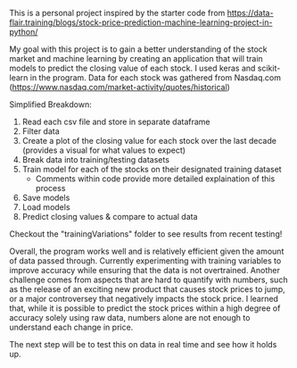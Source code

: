 This is a personal project inspired by the starter code from https://data-flair.training/blogs/stock-price-prediction-machine-learning-project-in-python/

My goal with this project is to gain a better understanding of the stock market and machine learning by creating an application that will train models to predict the closing value of each stock. I used keras and scikit-learn in the program.
Data for each stock was gathered from Nasdaq.com (https://www.nasdaq.com/market-activity/quotes/historical)

Simplified Breakdown:
1) Read each csv file and store in separate dataframe
2) Filter data
3) Create a plot of the closing value for each stock over the last decade (provides a visual for what values to expect)
4) Break data into training/testing datasets
5) Train model for each of the stocks on their designated training dataset
   - Comments within code provide more detailed explaination of this process
7) Save models
8) Load models
9) Predict closing values & compare to actual data

Checkout the "trainingVariations" folder to see results from recent testing!

Overall, the program works well and is relatively efficient given the amount of data passed through. Currently experimenting with training variables to improve accuracy while ensuring that the data is not overtrained. Another challenge comes from aspects that are hard to quantify with numbers, such as the release of an exciting new product that causes stock prices to jump, or a major controversey that negatively impacts the stock price. I learned that, while it is possible to predict the stock prices within a high degree of accuracy solely using raw data, numbers alone are not enough to understand each change in price.

The next step will be to test this on data in real time and see how it holds up. 
